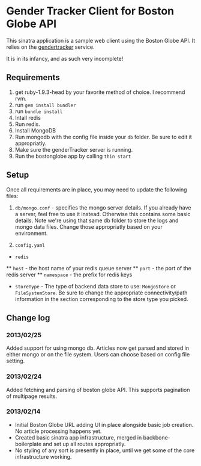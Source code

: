 # Gender Tracker Client for Boston Globe API

This sinatra application is a sample web client using the Boston Globe API. It relies on the [gendertracker](https://github.com/OpenGenderTracking/gendertracker) service.

It is in its infancy, and as such very incomplete!

## Requirements

1. get ruby-1.9.3-head by your favorite method of choice. I recommend rvm.
2. run `gem install bundler`
3. run `bundle install`
4. Intall redis
5. Run redis.
6. Install MongoDB
7. Run mongodb with the config file inside your `db` folder. Be sure to edit it appropriatly.
6. Make sure the genderTracker server is running.
7. Run the bostonglobe app by calling `thin start`

## Setup

Once all requirements are in place, you may need to update the following files:

1. `db/mongo.conf` - specifies the mongo server details. If you already have a server, feel free to use it instead. Otherwise this contains some basic details. Note we're using that same db folder to store the logs and mongo data files. Change those appropriatly based on your environment.

2. `config.yaml` 

* `redis`

** `host` - the host name of your redis queue server
** `port` - the port of the redis server
** `namespace` - the prefix for redis keys

* `storeType` - The type of backend data store to use: `MongoStore` or `FileSystemStore`. Be sure to change the appropriate connectivity/path information in the section corresponding to the store type you picked.

## Change log

### 2013/02/25

Added support for using mongo db. Articles now get parsed and stored in either mongo or on the file system. Users can choose based on config file setting.

### 2013/02/24

Added fetching and parsing of boston globe API. This supports pagination of multipage results.

### 2013/02/14

* Initial Boston Globe URL adding UI in place alongside basic job creation. No article processing happens yet.
* Created basic sinatra app infrastructure, merged in backbone-boilerplate and set up all routes appropriatly.
* No styling of any sort is presently in place, until we get some of the core infrastructure working.